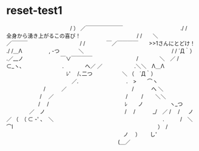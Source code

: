 # reset-test1
　　　　　　　　　　　　/ ） ／￣￣￣￣￣￣￣
　　　　　　　 　　　 ./ /　　全身から湧き上がるこの喜び！
　　　　　　　　　　 / /　　＼　　　　　　　　　 ／￣￣￣
　　　　　　 　　　 / /　　　　￣／￣￣￣￣　　>>1さんにとどけ！　
　　　　　　　　　./ /＿Λ　　　　　, -つ　　 　 ＼　　　　　　　　
　　　　　　　 　/ / ´Д｀）　 .／__ノ　　　　　　　￣∨￣￣￣￣
　　　　　　　　/　　　　＼　／ /　　 ⊂_ヽ､
　　　　　　　 .　　　　へ／ ／　　　　　　.＼＼　Λ＿Λ
　　　　　　　 　　　　ﾚ'　 /､二つ　　　　 　 ＼ （　´Д｀）
　　　　　　　 　　　　　／.　　　　　　　　　.　>　　⌒ヽ
　　　　　　　/　　　／　　　　　　 　　　　　　/　　　 へ ＼
　　　　　　 /　 ／　　　　　　 　 　　　　　　/　 　 /　　 ＼＼
　　　　　　/　 /　　　　　　　　　 　　　　　ﾚ　　ノ　　　　　ヽ_つ
　　　　 ／　ノ　　　　　　　　　　　　　　　/　 /
　　　_/　／                          /　 /
　 ノ　／                           （　（
⊂ -'                                  ､　＼
　　　　　　　　　　　　　　 　　　　　　.　　　/　＼　⌒l
　　　　　　　　　　　　　　　　　　　　　　　　　　　）　/
　　　　　　　　　　　　　　　　　　　　　　ノ　 ）　　 し'
　　　　　　　　　　　　　　　　　　　　　(＿／
